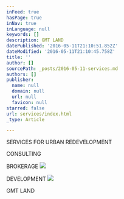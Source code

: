 ```yaml
---
inFeed: true
hasPage: true
inNav: true
inLanguage: null
keywords: []
description: GMT LAND
datePublished: '2016-05-11T21:10:51.852Z'
dateModified: '2016-05-11T21:10:45.758Z'
title: ''
author: []
sourcePath: _posts/2016-05-11-services.md
authors: []
publisher:
  name: null
  domain: null
  url: null
  favicon: null
starred: false
url: services/index.html
_type: Article

---
```

SERVICES FOR URBAN REDEVELOPMENT

CONSULTING 

BROKERAGE
![](https://the-grid-user-content.s3-us-west-2.amazonaws.com/d6e2aaa1-835e-4662-9d84-8e8db9a09073.jpg)

DEVELOPMENT
![](https://the-grid-user-content.s3-us-west-2.amazonaws.com/aab6a4bf-3cdf-42a8-9d22-f98cd284c262.jpg)

GMT LAND